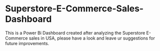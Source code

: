 # Superstore-E-Commerce-Sales-Dashboard
This is a Power Bi Dashboard created after analyzing the Superstore E-Commerce sales in USA, please have a look and leave ur suggestions for future improvements.
